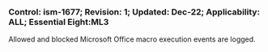 ### Control: ism-1677; Revision: 1; Updated: Dec-22; Applicability: ALL; Essential Eight:ML3
<p>Allowed and blocked Microsoft Office macro execution events are logged.</p>